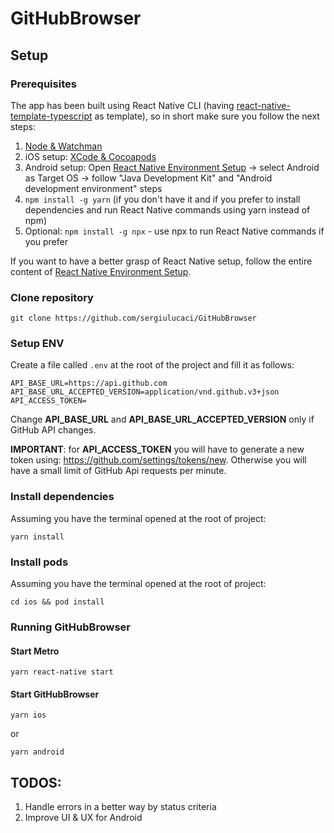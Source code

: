 # GitHubBrowser

## Setup

### Prerequisites

The app has been built using React Native CLI (having [react-native-template-typescript](https://github.com/react-native-community/react-native-template-typescript) as template), so in short make sure you follow the next steps:
1. [Node & Watchman](https://reactnative.dev/docs/environment-setup#node--watchman)
1. iOS setup: [XCode & Cocoapods](https://reactnative.dev/docs/environment-setup#xcode--cocoapods)
1. Android setup: Open [React Native Environment Setup](https://reactnative.dev/docs/environment-setup) -> select Android as Target OS -> follow "Java Development Kit" and "Android development environment" steps
1. `npm install -g yarn` (if you don't have it and if you prefer to install dependencies and run React Native commands using yarn instead of npm)
1. Optional: `npm install -g npx` - use npx to run React Native commands if you prefer 

If you want to have a better grasp of React Native setup, follow the entire content of [React Native Environment Setup](https://reactnative.dev/docs/environment-setup).

### Clone repository

````
git clone https://github.com/sergiulucaci/GitHubBrowser
````

### Setup ENV

Create a file called `.env` at the root of the project and fill it as follows:
```
API_BASE_URL=https://api.github.com
API_BASE_URL_ACCEPTED_VERSION=application/vnd.github.v3+json
API_ACCESS_TOKEN=
```

Change **API_BASE_URL** and **API_BASE_URL_ACCEPTED_VERSION** only if GitHub API changes.

**IMPORTANT**: for **API_ACCESS_TOKEN** you will have to generate a new token using: https://github.com/settings/tokens/new. Otherwise you will have a small limit of GitHub Api requests per minute.

### Install dependencies
Assuming you have the terminal opened at the root of project: 
```
yarn install
```

### Install pods
Assuming you have the terminal opened at the root of project:
```
cd ios && pod install
```

### Running GitHubBrowser

#### Start Metro

```
yarn react-native start
```


#### Start GitHubBrowser

```
yarn ios
```

or

```
yarn android
```

## TODOS:

1. Handle errors in a better way by status criteria
1. Improve UI & UX for Android
